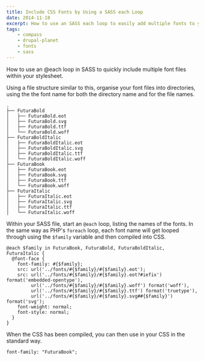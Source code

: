 ```yaml
---
title: Include CSS Fonts by Using a SASS each Loop
date: 2014-11-18
excerpt: How to use an SASS each loop to easily add multiple fonts to your CSS.
tags:
    - compass
    - drupal-planet
    - fonts
    - sass
---
```


How to use an @each loop in SASS to quickly include multiple font files within
your stylesheet.

Using a file structure similar to this, organise your font files into
directories, using the the font name for both the directory name and for the
file names.

```language-bash
.
├── FuturaBold
│   ├── FuturaBold.eot
│   ├── FuturaBold.svg
│   ├── FuturaBold.ttf
│   └── FuturaBold.woff
├── FuturaBoldItalic
│   ├── FuturaBoldItalic.eot
│   ├── FuturaBoldItalic.svg
│   ├── FuturaBoldItalic.ttf
│   └── FuturaBoldItalic.woff
├── FuturaBook
│   ├── FuturaBook.eot
│   ├── FuturaBook.svg
│   ├── FuturaBook.ttf
│   └── FuturaBook.woff
├── FuturaItalic
│   ├── FuturaItalic.eot
│   ├── FuturaItalic.svg
│   ├── FuturaItalic.ttf
│   └── FuturaItalic.woff
```

Within your SASS file, start an `@each` loop, listing the names of the fonts. In
the same way as PHP's `foreach` loop, each font name will get looped through
using the `$family` variable and then compiled into CSS.

```language-scss
@each $family in FuturaBook, FuturaBold, FuturaBoldItalic, FuturaItalic {
  @font-face {
    font-family: #{$family};
    src: url('../fonts/#{$family}/#{$family}.eot');
    src: url('../fonts/#{$family}/#{$family}.eot?#iefix') format('embedded-opentype'),
         url('../fonts/#{$family}/#{$family}.woff') format('woff'),
         url('../fonts/#{$family}/#{$family}.ttf') format('truetype'),
         url('../fonts/#{$family}/#{$family}.svg##{$family}') format('svg');
    font-weight: normal;
    font-style: normal;
  }
}
```

When the CSS has been compiled, you can then use in your CSS in the standard
way.

```language-scss
font-family: "FuturaBook";
```
